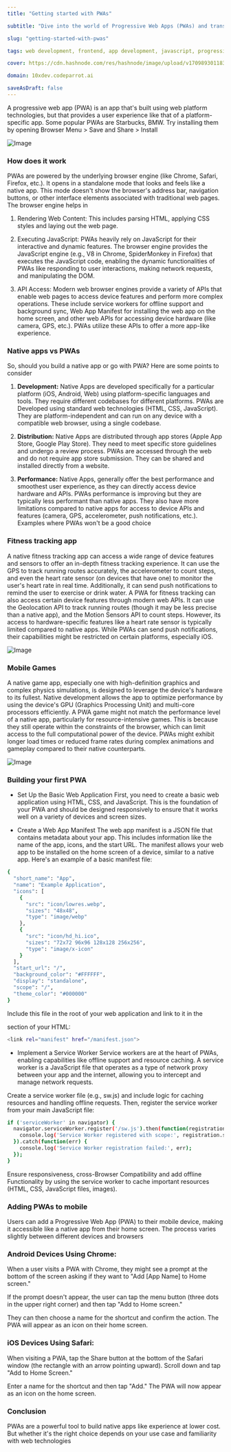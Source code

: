 ```yaml
---
title: "Getting started with PWAs"

subtitle: "Dive into the world of Progressive Web Apps (PWAs) and transform your web development skills. This guide covers the key steps to create fast, engaging, and reliable applications that work like native apps"

slug: "getting-started-with-pwas"

tags: web development, frontend, app development, javascript, progressive web apps, web apps, pwa

cover: https://cdn.hashnode.com/res/hashnode/image/upload/v1709893011830/OqSLFz8m-.avif?auto=format

domain: 10xdev.codeparrot.ai

saveAsDraft: false
---
```


A progressive web app (PWA) is an app that's built using web platform technologies, but that provides a user experience like that of a platform-specific app. Some popular PWAs are Starbucks, BMW.
Try installing them by opening Browser Menu > Save and Share > Install

![Image](https://cdn.hashnode.com/res/hashnode/image/upload/v1709893121859/rX2S_KqJx.avif?auto=format)

### How does it work

PWAs are powered by the underlying browser engine (like Chrome, Safari, Firefox, etc.). It opens in a standalone mode that looks and feels like a native app. This mode doesn't show the browser's address bar, navigation buttons, or other interface elements associated with traditional web pages. The browser engine helps in

1. Rendering Web Content: This includes parsing HTML, applying CSS styles and laying out the web page.

2. Executing JavaScript: PWAs heavily rely on JavaScript for their interactive and dynamic features. The browser engine provides the JavaScript engine (e.g., V8 in Chrome, SpiderMonkey in Firefox) that executes the JavaScript code, enabling the dynamic functionalities of PWAs like responding to user interactions, making network requests, and manipulating the DOM.

3. API Access: Modern web browser engines provide a variety of APIs that enable web pages to access device features and perform more complex operations. These include service workers for offline support and background sync, Web App Manifest for installing the web app on the home screen, and other web APIs for accessing device hardware (like camera, GPS, etc.). PWAs utilize these APIs to offer a more app-like experience.

### Native apps vs PWAs

So, should you build a native app or go with PWA? Here are some points to consider

1. **Development:** Native Apps are developed specifically for a particular platform (iOS, Android, Web) using platform-specific languages and tools. They require different codebases for different platforms. PWAs are Developed using standard web technologies (HTML, CSS, JavaScript). They are platform-independent and can run on any device with a compatible web browser, using a single codebase.

2. **Distribution:** Native Apps are distributed through app stores (Apple App Store, Google Play Store). They need to meet specific store guidelines and undergo a review process. PWAs are accessed through the web and do not require app store submission. They can be shared and installed directly from a website.

3. **Performance:** Native Apps, generally offer the best performance and smoothest user experience, as they can directly access device hardware and APIs. PWAs performance is improving but they are typically less performant than native apps. They also have more limitations compared to native apps for access to device APIs and features (camera, GPS, accelerometer, push notifications, etc.). Examples where PWAs won't be a good choice

### Fitness tracking app

A native fitness tracking app can access a wide range of device features and sensors to offer an in-depth fitness tracking experience. It can use the GPS to track running routes accurately, the accelerometer to count steps, and even the heart rate sensor (on devices that have one) to monitor the user's heart rate in real time. Additionally, it can send push notifications to remind the user to exercise or drink water. A PWA for fitness tracking can also access certain device features through modern web APIs. It can use the Geolocation API to track running routes (though it may be less precise than a native app), and the Motion Sensors API to count steps. However, its access to hardware-specific features like a heart rate sensor is typically limited compared to native apps. While PWAs can send push notifications, their capabilities might be restricted on certain platforms, especially iOS.

![Image](https://cdn.hashnode.com/res/hashnode/image/upload/v1709893369897/k3mitKEhy.jpeg?auto=format)

### Mobile Games

A native game app, especially one with high-definition graphics and complex physics simulations, is designed to leverage the device's hardware to its fullest. Native development allows the app to optimize performance by using the device's GPU (Graphics Processing Unit) and multi-core processors efficiently. A PWA game might not match the performance level of a native app, particularly for resource-intensive games. This is because they still operate within the constraints of the browser, which can limit access to the full computational power of the device. PWAs might exhibit longer load times or reduced frame rates during complex animations and gameplay compared to their native counterparts.

![Image](https://cdn.hashnode.com/res/hashnode/image/upload/v1709893431032/anOJrHFRS.avif?auto=format)

### Building your first PWA

- Set Up the Basic Web Application
First, you need to create a basic web application using HTML, CSS, and JavaScript. This is the foundation of your PWA and should be designed responsively to ensure that it works well on a variety of devices and screen sizes.

- Create a Web App Manifest
The web app manifest is a JSON file that contains metadata about your app. This includes information like the name of the app, icons, and the start URL. The manifest allows your web app to be installed on the home screen of a device, similar to a native app. Here's an example of a basic manifest file:

```bash
{
  "short_name": "App",
  "name": "Example Application",
  "icons": [
    {
      "src": "icon/lowres.webp",
      "sizes": "48x48",
      "type": "image/webp"
    },
    {
      "src": "icon/hd_hi.ico",
      "sizes": "72x72 96x96 128x128 256x256",
      "type": "image/x-icon"
    }
  ],
  "start_url": "/",
  "background_color": "#FFFFFF",
  "display": "standalone",
  "scope": "/",
  "theme_color": "#000000"
}
```

Include this file in the root of your web application and link to it in the

section of your HTML:

```bash
<link rel="manifest" href="/manifest.json">
```

- Implement a Service Worker
Service workers are at the heart of PWAs, enabling capabilities like offline support and resource caching. A service worker is a JavaScript file that operates as a type of network proxy between your app and the internet, allowing you to intercept and manage network requests.

Create a service worker file (e.g., sw.js) and include logic for caching resources and handling offline requests. Then, register the service worker from your main JavaScript file:

```bash
if ('serviceWorker' in navigator) {
  navigator.serviceWorker.register('/sw.js').then(function(registration) {
    console.log('Service Worker registered with scope:', registration.scope);
  }).catch(function(err) {
    console.log('Service Worker registration failed:', err);
  });
}
```

Ensure responsiveness, cross-Browser Compatibility and add offline Functionality by using the service worker to cache important resources (HTML, CSS, JavaScript files, images).


### Adding PWAs to mobile

Users can add a Progressive Web App (PWA) to their mobile device, making it accessible like a native app from their home screen. The process varies slightly between different devices and browsers

### Android Devices Using Chrome:
When a user visits a PWA with Chrome, they might see a prompt at the bottom of the screen asking if they want to "Add [App Name] to Home screen."

If the prompt doesn't appear, the user can tap the menu button (three dots in the upper right corner) and then tap "Add to Home screen."

They can then choose a name for the shortcut and confirm the action. The PWA will appear as an icon on their home screen.

### iOS Devices Using Safari:
When visiting a PWA, tap the Share button at the bottom of the Safari window (the rectangle with an arrow pointing upward).
Scroll down and tap "Add to Home Screen."

Enter a name for the shortcut and then tap "Add." The PWA will now appear as an icon on the home screen.

### Conclusion 

PWAs are a powerful tool to build native apps like experience at lower cost. But whether it's the right choice depends on your use case and familiarity with web technologies